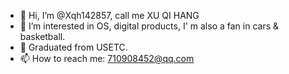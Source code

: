 - 👋 Hi, I’m @Xqh142857, call me XU QI HANG
- 👀 I’m interested in OS, digital products, I' m also a fan in cars & basketball.
- 💞️ Graduated from USETC.
- 📫 How to reach me:  710908452@qq.com
<!---
Xqh142857/Xqh142857 is a ✨ special ✨ repository because its `README.md` (this file) appears on your GitHub profile.
You can click the Preview link to take a look at your changes.
--->
